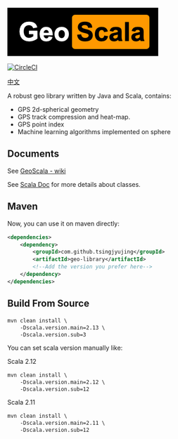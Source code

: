 ![geo-scala](logo.png)

[![CircleCI](https://circleci.com/gh/TsingJyujing/GeoScala.svg?style=svg)](https://circleci.com/gh/TsingJyujing/GeoScala)

[中文](README_ZH.md)

A robust geo library written by Java and Scala, contains:
- GPS 2d-spherical geometry
- GPS track compression and heat-map.
- GPS point index
- Machine learning algorithms implemented on sphere

## Documents

See <a href="https://github.com/TsingJyujing/GeoScala/wiki">GeoScala - wiki</a>

See [Scala Doc](https://tsingjyujing.github.io/geo-scala-doc/) for more details about classes.

## Maven

Now, you can use it on maven directly:

```xml
<dependencies>
    <dependency>
        <groupId>com.github.tsingjyujing</groupId>
        <artifactId>geo-library</artifactId>
        <!--Add the version you prefer here-->
    </dependency>
</dependencies>
```

## Build From Source

```shell script
mvn clean install \
    -Dscala.version.main=2.13 \
    -Dscala.version.sub=3
```

You can set scala version manually like:

Scala 2.12

```shell script
mvn clean install \
    -Dscala.version.main=2.12 \
    -Dscala.version.sub=12
```

Scala 2.11
```shell script
mvn clean install \
    -Dscala.version.main=2.11 \
    -Dscala.version.sub=12
```